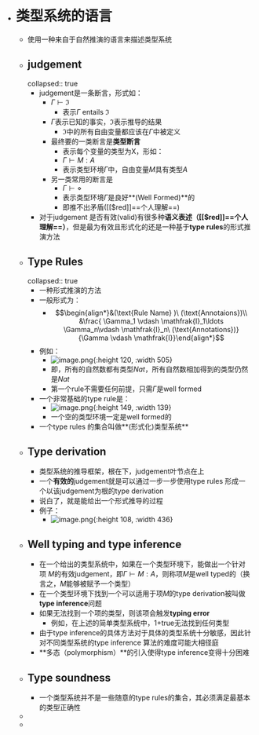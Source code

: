 - # 类型系统的语言
	- 使用一种来自于自然推演的语言来描述类型系统
	- ## judgement
	  collapsed:: true
		- judgement是一条断言，形式如：
			- $\Gamma \vdash \mathfrak{I}$
				- 表示$\Gamma$ entails $\mathfrak{I}$
			- $\Gamma$表示已知的事实，$\mathfrak{I}$表示推导的结果
				- $\mathfrak{I}$中的所有自由变量都应该在$\Gamma$中被定义
			- 最终要的一类断言是**类型断言**
				- 表示每个变量的类型为X，形如：
				- $\Gamma \vdash M:A$
				- 表示类型环境$\Gamma$中，自由变量$M$具有类型$A$
			- 另一类常用的断言是
				- $\Gamma \vdash \diamond$
				- 表示类型环境$\Gamma$是良好**(Well Formed)**的
				- 即推不出矛盾([[$red]]==个人理解==)
		- 对于judgement 是否有效(valid)有很多种**语义表述（[[$red]]==个人理解==）**，但是最为有效且形式化的还是一种基于**type rules**的形式推演方法
	- ## Type Rules
	  collapsed:: true
		- 一种形式推演的方法
		- 一般形式为：
			- $$\begin{align*}&(\text{Rule Name} )\ (\text{Annotaions})\\ &\frac{ \Gamma_1 \vdash \mathfrak{I}_1\ldots \Gamma_n\vdash \mathfrak{I}_n\ (\text{Annotations})}{\Gamma \vdash \mathfrak{I}}\end{align*}$$
		- 例如：
			- ![image.png](../assets/image_1661444191632_0.png){:height 120, :width 505}
			- 即，所有的自然数都有类型$Nat$，所有自然数相加得到的类型仍然是$Nat$
			- 第一个rule不需要任何前提，只需$\Gamma$是well formed
		- 一个非常基础的type rule是：
			- ![image.png](../assets/image_1661444303889_0.png){:height 149, :width 139}
			- 一个空的类型环境一定是well formed的
		- 一个type rules 的集合叫做**(形式化)类型系统**
	- ## Type derivation
		- 类型系统的推导框架，根在下，judgement叶节点在上
		- 一个**有效的**judgement就是可以通过一步一步使用type rules 形成一个以该judgement为根的type derivation
		- 说白了，就是能给出一个形式推导的过程
		- 例子：
			- ![image.png](../assets/image_1661446030440_0.png){:height 108, :width 436}
	- ## Well typing and type inference
		- 在一个给出的类型系统中，如果在一个类型环境下，能做出一个针对项 $M$的有效judgement，即$\Gamma \vdash M:A$，则称项$M$是well typed的（换言之，$M$能够被赋予一个类型）
		- 在一个类型环境下找到一个可以适用于项$M$的type derivation被叫做**type inference**问题
		- 如果无法找到一个项的类型，则该项会触发**typing error**
			- 例如，在上述的简单类型系统中，1+true无法找到任何类型
		- 由于type inference的具体方法对于具体的类型系统十分敏感，因此针对不同类型系统的type inference 算法的难度可能大相径庭
		- **多态（polymorphism）**的引入使得type inference变得十分困难
	- ## Type soundness
		- 一个类型系统并不是一些随意的type rules的集合，其必须满足最基本的类型正确性
	-
	-